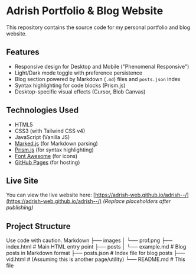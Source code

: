 # Adrish Portfolio & Blog Website

This repository contains the source code for my personal portfolio and blog website.

## Features

- Responsive design for Desktop and Mobile ("Phenomenal Responsive")
- Light/Dark mode toggle with preference persistence
- Blog section powered by Markdown (`.md`) files and `posts.json` index
- Syntax highlighting for code blocks (Prism.js)
- Desktop-specific visual effects (Cursor, Blob Canvas)

## Technologies Used

- HTML5
- CSS3 (with Tailwind CSS v4)
- JavaScript (Vanilla JS)
- [Marked.js](https://marked.js.org/) (for Markdown parsing)
- [Prism.js](https://prismjs.com/) (for syntax highlighting)
- [Font Awesome](https://fontawesome.com/) (for icons)
- [GitHub Pages](https://pages.github.com/) (for hosting)

## Live Site

You can view the live website here: [https://adrish-web.github.io/adrish--/](https://adrish-web.github.io/adrish--/)
_(Replace placeholders after publishing)_

## Project Structure

Use code with caution.
Markdown
├── images
│ └── prof.png
├── index.html # Main HTML entry point
├── posts
│ └── example.md # Blog posts in Markdown format
├── posts.json # Index file for blog posts
├── vid.html # (Assuming this is another page/utility)
└── README.md # This file
